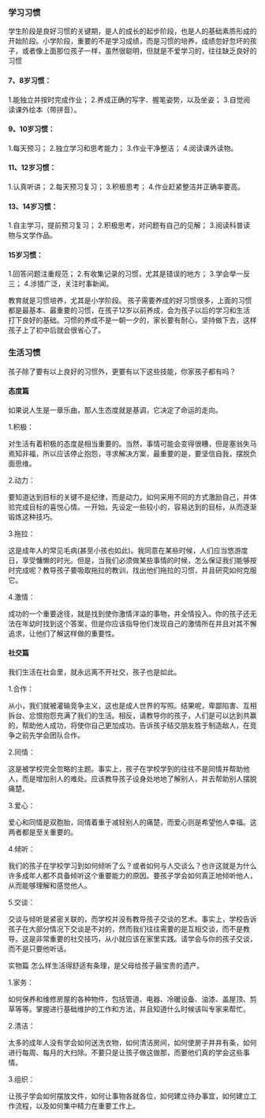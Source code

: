 ### 学习习惯
学生阶段是良好习惯的关键期，是人的成长的起步阶段，也是人的基础素质形成的开始阶段。小学阶段，重要的不是学习成绩，而是习惯的培养，成绩忽好忽坏的孩子，或者像上面那位孩子一样，虽然很聪明，但就是不爱学习的，往往缺乏良好的习惯

#### 7、8岁习惯：

1.能独立并按时完成作业；
2.养成正确的写字、握笔姿势，以及坐姿；
3.自觉阅读课外绘本（带拼音）。
 
#### 9、10岁习惯：

1.每天预习；
2.独立学习和思考能力；
3.作业干净整洁；
4.阅读课外读物。
 
#### 11、12岁习惯：

1.认真听讲；
2.每天预习复习；
3.积极思考；
4.作业赶紧整洁并正确率要高。
 
#### 13、14岁习惯：

1.自主学习，提前预习复习；
2.积极思考，对问题有自己的见解；
3.阅读科普读物与文学作品。
 
#### 15岁习惯：

1.回答问题注重规范；
2.有收集记录的习惯，尤其是错误的地方；
3.学会举一反三；
4.涉猎广泛，关注时事新闻。

教育就是习惯培养，尤其是小学阶段。
孩子需要养成的好习惯很多，上面的习惯都是最基本、最重要的习惯，在孩子12岁以前养成，会为孩子以后的学习和生活打下良好的基础。习惯的养成不是一朝一夕的，家长要有耐心，坚持做下去，这样孩子上了初中后就会很省心了。

### 生活习惯
孩子除了要有以上良好的习惯外，更要有以下这些技能，你家孩子都有吗？

#### 态度篇

如果说人生是一章乐曲，那人生态度就是基调，它决定了命运的走向。

1.积极：

对生活有着积极的态度是相当重要的。当然，事情可能会变得很糟，但是塞翁失马焉知非福，所以应该停止抱怨，寻求解决方案，最重要的是，要坚信自我，摆脱负面思维。

2.动力：

要知道达到目标的关键不是纪律，而是动力。如何采用不同的方式激励自己，并体验完成目标的喜悦心情。一开始，先设定一些较小的，容易达到的目标，从而逐渐锻炼这种技巧。

3.拖拉：

这是成年人的常见毛病(甚至小孩也如此)。我同意在某些时候，人们应当悠游度日，享受慵懒的时光。但是，当我们必须做某些事情的时候，怎么保证我们能够按时完成呢？教导孩子要吸取拖拉的教训，找出他们拖拉的习惯，并且研究如何克服它。

4.激情：

成功的一个重要途径，就是找到使你激情洋溢的事物，并全情投入。你的孩子还无法在年幼时找到这个答案，但是你应该指导他们发现自己的激情所在并且对其不懈追求，让他们了解这样做的重要性。

#### 社交篇
我们生活在社会里，就永远离不开社交，孩子也是如此。

1.合作：

从小，我们就被灌输竞争主义，这也是成人世界的写照。结果呢，卑鄙陷害、互相拆台、忿恨抱怨充满了我们的生活。相反，请教导你的孩子，人们是可以达到共赢的，帮助他人成功，将使你自己更加成功。告诉孩子结交朋友胜于制造敌人，在竞争之前先学会团队合作。

2.同情：

这是被学校完全忽略的主题。事实上，孩子在学校学到的往往不是同情并帮助他人，而是增加别人的难处。应该教导孩子设身处地地了解别人，并去帮助别人摆脱痛楚。

3.爱心：

爱心和同情是双胞胎，同情着重于减轻别人的痛楚，而爱心则是希望他人幸福。这两者都是至关重要的。

4.倾听：

我们的孩子在学校学习到如何倾听了么？或者如何与人交谈么？也许这就是为什么许多成年人都不具备倾听这个重要能力的原因。要孩子学会如何真正地倾听他人，从而能够理解和感觉他人。

5.交谈：

交谈与倾听是紧密关联的，而学校并没有教导孩子交谈的艺术。事实上，学校告诉孩子在大部分情况下交谈是不对的，然而我们往往需要的是互相交谈，而不是教导。这是非常重要的社交技巧，从小就应该在家里实践。请学会与你的孩子交谈，而不是只要他听话。

实物篇
怎么样生活得舒适有条理，是父母给孩子最宝贵的遗产。

1.家务：

如何保养和维修房屋的各种物件，包括管道、电器、冷暖设备、油漆、盖屋顶、剪草等等。掌握进行基础维护的工作和方法，并且知道什么时候该叫专家来帮忙。

2.清洁：

太多的成年人没有学会如何送洗衣物，如何清洁房间，如何使房子井井有条，如何进行每周、每月的大扫除。不要只是让孩子做这做那，而要他们真的学会这些事情。

3.组织：

让孩子学会如何摆放文件，如何让事物各就各位，如何建立待办事宜，如何建立工作流程，以及如何集中精力在重要工作上。

